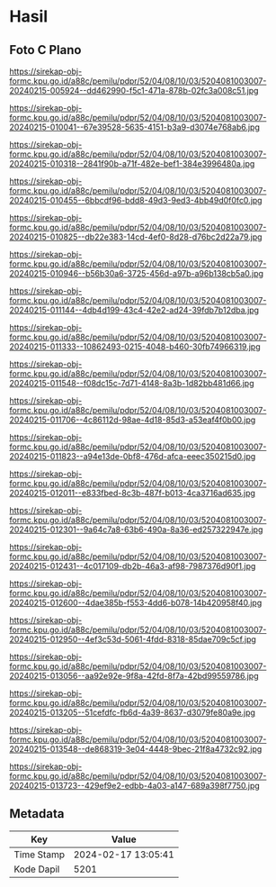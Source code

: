 # Hasil

## Foto C Plano

https://sirekap-obj-formc.kpu.go.id/a88c/pemilu/pdpr/52/04/08/10/03/5204081003007-20240215-005924--dd462990-f5c1-471a-878b-02fc3a008c51.jpg

https://sirekap-obj-formc.kpu.go.id/a88c/pemilu/pdpr/52/04/08/10/03/5204081003007-20240215-010041--67e39528-5635-4151-b3a9-d3074e768ab6.jpg

https://sirekap-obj-formc.kpu.go.id/a88c/pemilu/pdpr/52/04/08/10/03/5204081003007-20240215-010318--2841f90b-a71f-482e-bef1-384e3996480a.jpg

https://sirekap-obj-formc.kpu.go.id/a88c/pemilu/pdpr/52/04/08/10/03/5204081003007-20240215-010455--6bbcdf96-bdd8-49d3-9ed3-4bb49d0f0fc0.jpg

https://sirekap-obj-formc.kpu.go.id/a88c/pemilu/pdpr/52/04/08/10/03/5204081003007-20240215-010825--db22e383-14cd-4ef0-8d28-d76bc2d22a79.jpg

https://sirekap-obj-formc.kpu.go.id/a88c/pemilu/pdpr/52/04/08/10/03/5204081003007-20240215-010946--b56b30a6-3725-456d-a97b-a96b138cb5a0.jpg

https://sirekap-obj-formc.kpu.go.id/a88c/pemilu/pdpr/52/04/08/10/03/5204081003007-20240215-011144--4db4d199-43c4-42e2-ad24-39fdb7b12dba.jpg

https://sirekap-obj-formc.kpu.go.id/a88c/pemilu/pdpr/52/04/08/10/03/5204081003007-20240215-011333--10862493-0215-4048-b460-30fb74966319.jpg

https://sirekap-obj-formc.kpu.go.id/a88c/pemilu/pdpr/52/04/08/10/03/5204081003007-20240215-011548--f08dc15c-7d71-4148-8a3b-1d82bb481d66.jpg

https://sirekap-obj-formc.kpu.go.id/a88c/pemilu/pdpr/52/04/08/10/03/5204081003007-20240215-011706--4c86112d-98ae-4d18-85d3-a53eaf4f0b00.jpg

https://sirekap-obj-formc.kpu.go.id/a88c/pemilu/pdpr/52/04/08/10/03/5204081003007-20240215-011823--a94e13de-0bf8-476d-afca-eeec350215d0.jpg

https://sirekap-obj-formc.kpu.go.id/a88c/pemilu/pdpr/52/04/08/10/03/5204081003007-20240215-012011--e833fbed-8c3b-487f-b013-4ca3716ad635.jpg

https://sirekap-obj-formc.kpu.go.id/a88c/pemilu/pdpr/52/04/08/10/03/5204081003007-20240215-012301--9a64c7a8-63b6-490a-8a36-ed257322947e.jpg

https://sirekap-obj-formc.kpu.go.id/a88c/pemilu/pdpr/52/04/08/10/03/5204081003007-20240215-012431--4c017109-db2b-46a3-af98-7987376d90f1.jpg

https://sirekap-obj-formc.kpu.go.id/a88c/pemilu/pdpr/52/04/08/10/03/5204081003007-20240215-012600--4dae385b-f553-4dd6-b078-14b420958f40.jpg

https://sirekap-obj-formc.kpu.go.id/a88c/pemilu/pdpr/52/04/08/10/03/5204081003007-20240215-012950--4ef3c53d-5061-4fdd-8318-85dae709c5cf.jpg

https://sirekap-obj-formc.kpu.go.id/a88c/pemilu/pdpr/52/04/08/10/03/5204081003007-20240215-013056--aa92e92e-9f8a-42fd-8f7a-42bd99559786.jpg

https://sirekap-obj-formc.kpu.go.id/a88c/pemilu/pdpr/52/04/08/10/03/5204081003007-20240215-013205--51cefdfc-fb6d-4a39-8637-d3079fe80a9e.jpg

https://sirekap-obj-formc.kpu.go.id/a88c/pemilu/pdpr/52/04/08/10/03/5204081003007-20240215-013548--de868319-3e04-4448-9bec-21f8a4732c92.jpg

https://sirekap-obj-formc.kpu.go.id/a88c/pemilu/pdpr/52/04/08/10/03/5204081003007-20240215-013723--429ef9e2-edbb-4a03-a147-689a398f7750.jpg


## Metadata

| Key        | Value               |
| ---------- | ------------------- |
| Time Stamp | 2024-02-17 13:05:41 |
| Kode Dapil | 5201                |



